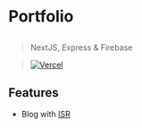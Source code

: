 # Portfolio

##

> NextJS, Express & Firebase

> [![Vercel](https://img.shields.io/badge/Vercel-Deployed-green?labelColor=gray&style=social&logo=vercel&link=https://www.abdullahalrafi.com.bd)](https://www.abdullahalrafi.com.bd)

##

## Features

- Blog with [ISR](https://nextjs.org/docs/basic-features/data-fetching/incremental-static-regeneration)

##
